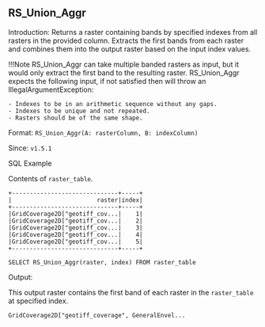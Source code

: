 ## RS_Union_Aggr

Introduction: Returns a raster containing bands by specified indexes from all rasters in the provided column. Extracts the first bands from each raster and combines them into the output raster based on the input index values.

!!!Note
    RS_Union_Aggr can take multiple banded rasters as input, but it would only extract the first band to the resulting raster. RS_Union_Aggr expects the following input, if not satisfied then will throw an IllegalArgumentException:

    - Indexes to be in an arithmetic sequence without any gaps.
    - Indexes to be unique and not repeated.
    - Rasters should be of the same shape.

Format: `RS_Union_Aggr(A: rasterColumn, B: indexColumn)`

Since: `v1.5.1`

SQL Example

Contents of `raster_table`.

```
+------------------------------+-----+
|                        raster|index|
+------------------------------+-----+
|GridCoverage2D["geotiff_cov...|    1|
|GridCoverage2D["geotiff_cov...|    2|
|GridCoverage2D["geotiff_cov...|    3|
|GridCoverage2D["geotiff_cov...|    4|
|GridCoverage2D["geotiff_cov...|    5|
+------------------------------+-----+
```

```
SELECT RS_Union_Aggr(raster, index) FROM raster_table
```

Output:

This output raster contains the first band of each raster in the `raster_table` at specified index.

```
GridCoverage2D["geotiff_coverage", GeneralEnvel...
```
